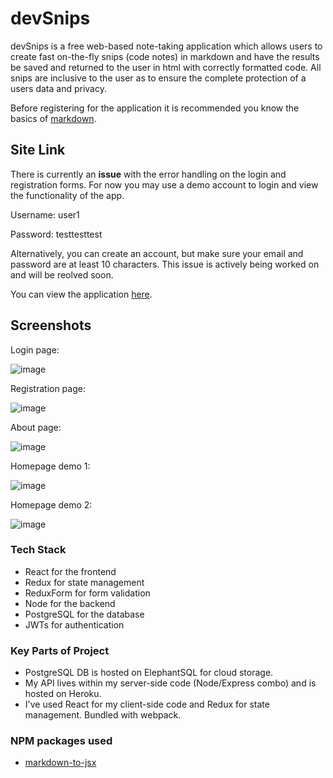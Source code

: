 # devSnips

devSnips is a free web-based note-taking application which allows users to create fast on-the-fly snips (code notes) in markdown and have the results be saved and returned to the user in html with correctly formatted code. All snips are inclusive to the user as to ensure the complete protection of a users data and privacy. 

Before registering for the application it is recommended you know the basics of [markdown](https://guides.github.com/features/mastering-markdown/).

## Site Link
There is currently an **issue** with the error handling on the login and registration forms. For now you may use a demo account to login and view the functionality of the app.  

Username: user1  

Password: testtesttest  

Alternatively, you can create an account, but make sure your email and password are at least 10 characters. This issue is actively being worked on and will be reolved soon.  

You can view the application [here](https://devSnips.netlify.com/).

## Screenshots
Login page:  

![image](https://vwho9g.by.files.1drv.com/y4mMV17MEzJscGboy-5Hzd8fx57kwxBHZpsk1kToxstsx1qCWjpoPVdXgEZrXLRWB6ceK5V9VS1o8DHqp6wf-lIdBYq_c7uyclV1Xvm2U8WkQBBBb4IXwF3QmMPAPF1bvr0nrVV2HYleCohfyENUJ8f-VyB9BG5Hvdj36xS8EKVfrGoTHjyqARv4PiBndgOd_YUNaxY9K-DGP1ca-3szgc4eg?width=660&height=351&cropmode=none)  

Registration page:  

![image](https://vgho9g.by.files.1drv.com/y4mCrMgkBzGCfGCGiTi1CjefcEDHhBntXQGmGOSqDdHGVQqCQHbOOVljYnssD2TRfUdghkxe95Z0Cnxm1xNcgn_8KOmH24p_7lXy5lKVzNeY3YqVRmMYT9WZqEObf8avct5PaNenXaKKg6egium0QOUHMRFXmpk4bVvfcQYDXsZw2rJHLquhm5Mrm0XOE26_th4MugFZaG_Bq0OwcxFstW3BQ?width=660&height=351&cropmode=none)

About page:  

![image](https://u2ho9g.by.files.1drv.com/y4m9d_d8_geL5s28aWeT-ddcz-uH5bhG2dqbwoBwfmSxEjw7esS0n5bVSGIiLsnxb9-3cKavvA3vR-mCxp2Zwv5eALN9KT0Ro56wY0qgz6_IXEiBzLmRvpHr1-B-9yrYJyoGVvOLgNVHIAxzRv0eVuaZe4-Bv0RP3bpUM4Wv7_R7nin3nKMxhqsVWqOTc-8jubm7ABzfz2qeZR2Mpw-p7fp0w?width=660&height=351&cropmode=none)  

Homepage demo 1:  

![image](https://uwho9g.by.files.1drv.com/y4mloXNuTqSsyl8UtZiTS6_fAaydklZKuwoIruv1JOMxudHG-1A9RKVbRcsPQPsKtvcqHpnUPpATh8A-ftEGppqifDPVkYA0yt2QHKeoWKBOHZJva-GN8t4hVDOh5cmJ1LAzv-8S-3jBotSPXJMgGUWo-J3QPmIe45GlQsjWiOe0frvPSnYBkyqMpvuYY-kZzwYzX8UIo347vYHbuAYMfIxzg?width=660&height=351&cropmode=none)  

Homepage demo 2:  

![image](https://vmho9g.by.files.1drv.com/y4m_jSq9xjayrMKsZYuRj8gm-1Sg1ih1djo6VfppHz8T3V1J_zPfBeSaC4VyfCHppy9B-SfigjWnI9vaG5DsCHiITDeyl9VlDx4NGfIszbZv_-iLpmRXeVoWUDOXuwuiK2uE3LV78L5AFdJCPqrwgzep19bjzJAOOKHfQi28FCajQTncBHttppBUg7McCEJd6zoNCuBIzUwKXO0BFWEpClOoA?width=660&height=351&cropmode=none)  

### Tech Stack
* React for the frontend
* Redux for state management
* ReduxForm for form validation
* Node for the backend
* PostgreSQL for the database
* JWTs for authentication

### Key Parts of Project
* PostgreSQL DB is hosted on ElephantSQL for cloud storage.
* My API lives within my server-side code (Node/Express combo) and is hosted on Heroku.
* I've used React for my client-side code and Redux for state management. Bundled with webpack.

### NPM packages used
* [markdown-to-jsx](https://github.com/probablyup/markdown-to-jsx)
